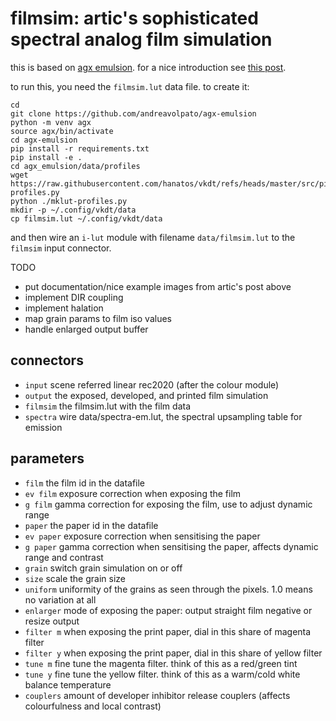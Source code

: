 # filmsim: artic's sophisticated spectral analog film simulation

this is based on [agx emulsion](https://github.com/andreavolpato/agx-emulsion).
for a nice introduction see [this post](https://discuss.pixls.us/t/spectral-film-simulations-from-scratch/48209/1).

to run this, you need the `filmsim.lut` data file. to create it:

```
cd
git clone https://github.com/andreavolpato/agx-emulsion
python -m venv agx
source agx/bin/activate
cd agx-emulsion
pip install -r requirements.txt
pip install -e .
cd agx_emulsion/data/profiles
wget https://raw.githubusercontent.com/hanatos/vkdt/refs/heads/master/src/pipe/modules/filmsim/mklut-profiles.py
python ./mklut-profiles.py
mkdir -p ~/.config/vkdt/data
cp filmsim.lut ~/.config/vkdt/data
```

and then wire an `i-lut` module with filename `data/filmsim.lut` to the `filmsim` input connector.

TODO
* put documentation/nice example images from artic's post above
* implement DIR coupling
* implement halation
* map grain params to film iso values
* handle enlarged output buffer

## connectors

* `input` scene referred linear rec2020 (after the colour module)
* `output` the exposed, developed, and printed film simulation
* `filmsim` the filmsim.lut with the film data
* `spectra` wire data/spectra-em.lut, the spectral upsampling table for emission

## parameters

* `film` the film id in the datafile
* `ev film` exposure correction when exposing the film
* `g film` gamma correction for exposing the film, use to adjust dynamic range
* `paper` the paper id in the datafile
* `ev paper` exposure correction when sensitising the paper
* `g paper` gamma correction when sensitising the paper, affects dynamic range and contrast
* `grain` switch grain simulation on or off
* `size` scale the grain size
* `uniform` uniformity of the grains as seen through the pixels. 1.0 means no variation at all
* `enlarger` mode of exposing the paper: output straight film negative or resize output
* `filter m` when exposing the print paper, dial in this share of magenta filter
* `filter y` when exposing the print paper, dial in this share of yellow filter
* `tune m` fine tune the magenta filter. think of this as a red/green tint
* `tune y` fine tune the yellow filter. think of this as a warm/cold white balance temperature
* `couplers` amount of developer inhibitor release couplers (affects colourfulness and local contrast)
